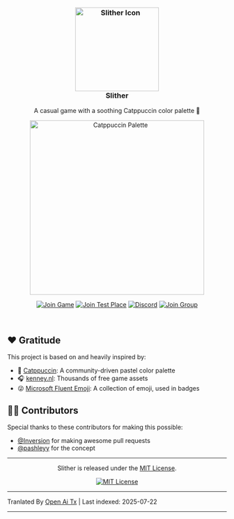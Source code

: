 <h3 align="center">
    <img src="https://raw.githubusercontent.com/littensy/slither/main/assets/marketing/github_logo.png" alt="Slither Icon" width="192" />
    <br />
    Slither
</h3>

<p align="center">
    A casual game with a soothing Catppuccin color palette 🎨
</p>

<p align="center">
    <img src="https://raw.githubusercontent.com/catppuccin/catppuccin/main/assets/palette/macchiato.png" alt="Catppuccin Palette" width="400" />
</p>

<div align="center">

[![Join Game](https://img.shields.io/badge/dynamic/json?url=https%3A%2F%2Fgames.roblox.com%2Fv1%2Fgames%3FuniverseIds%3D4902171678&query=%24.data.0.visits&style=for-the-badge&logo=roblox&logoColor=d9e0ee&label=plays&labelColor=302d41&color=aee8d6&cacheSeconds=1
)](https://www.roblox.com/games/14162747150)
[![Join Test Place](https://img.shields.io/badge/test-canary-f0c6c6?style=for-the-badge&logo=devdotto&logoColor=d9e0ee&labelColor=302d41)](https://www.roblox.com/games/14162328419)
[![Discord](https://img.shields.io/discord/1062844485282836522?style=for-the-badge&logo=discord&logoColor=d9e0ee&label=chat&labelColor=302d41&color=b7bdf8)](https://discord.gg/tyjBaP44sK)
[![Join Group](https://img.shields.io/badge/group-litten's_games-c7aee8?style=for-the-badge&logo=roblox&logoColor=d9e0ee&labelColor=302d41)](https://www.roblox.com/groups/4918739)

</div>

&nbsp;

## ❤️ Gratitude

This project is based on and heavily inspired by:

-   🎨 [Catppuccin](https://catppuccin.com): A community-driven pastel color palette
-   🎧 [kenney.nl](https://kenney.nl): Thousands of free game assets
-   😜 [Microsoft Fluent Emoji](https://github.com/microsoft/fluentui-emoji): A collection of emoji, used in badges

## 🧑‍💻 Contributors

Special thanks to these contributors for making this possible:

-   [@Inversion](https://github.com/neoinversion) for making awesome pull requests
-   [@pashleyy](https://github.com/passhley) for the concept

---

<p align="center">
Slither is released under the <a href="LICENSE.md">MIT License</a>.
</p>

<div align="center">

[![MIT License](https://img.shields.io/badge/license-mit-f4dbd6?style=for-the-badge&labelColor=302d41)](LICENSE.md)

</div>


---

Tranlated By [Open Ai Tx](https://github.com/OpenAiTx/OpenAiTx) | Last indexed: 2025-07-22

---
